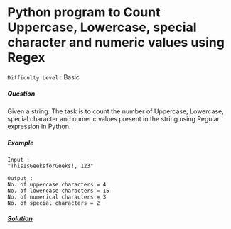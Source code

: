 # Python program to Count Uppercase, Lowercase, special character and numeric values using Regex


`Difficulty Level` : Basic

##### Question

Given a string. The task is to count the number of Uppercase, Lowercase, special character and numeric values present in the string using Regular expression in Python.

##### Example

```
Input : 
"ThisIsGeeksforGeeks!, 123" 

Output :
No. of uppercase characters = 4
No. of lowercase characters = 15
No. of numerical characters = 3
No. of special characters = 2
```

##### [Solution](/solutions/Count_Uppercase_Lowercase_special_character_and_numeric_values_using_Regex.py)